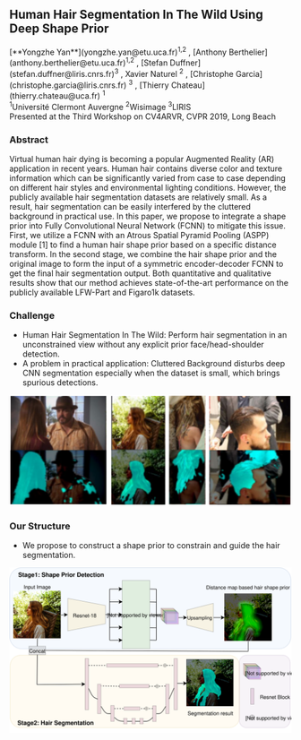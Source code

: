 ## Human Hair Segmentation In The Wild Using Deep Shape Prior
</center>[**Yongzhe Yan**](yongzhe.yan@etu.uca.fr)<sup>1,2</sup> , [Anthony Berthelier](anthony.berthelier@etu.uca.fr)<sup>1,2</sup> , [Stefan Duffner](stefan.duffner@liris.cnrs.fr)<sup>3</sup> , Xavier Naturel <sup>2</sup> , [Christophe Garcia](christophe.garcia@liris.cnrs.fr) <sup>3</sup> , [Thierry Chateau](thierry.chateau@uca.fr) <sup>1</sup> <br></center>
</center><sup>1</sup>Université Clermont Auvergne <sup>2</sup>Wisimage <sup>3</sup>LIRIS <br></center>
</center>Presented at the Third Workshop on CV4ARVR, CVPR 2019, Long Beach <br></center>


### Abstract

Virtual human hair dying is becoming a popular Augmented Reality (AR) application in recent years. Human hair contains diverse color and texture information which can be significantly varied from case to case depending on different hair styles and environmental lighting conditions. However, the publicly available hair segmentation datasets are relatively small. As a result, hair segmentation can be easily interfered by the cluttered background in practical use. In this paper, we propose to integrate a shape prior into Fully Convolutional Neural Network (FCNN) to mitigate this issue. First, we utilize a FCNN with an Atrous Spatial Pyramid Pooling (ASPP) module [1] to find a human hair shape prior based on a specific distance transform. In the second stage, we combine the hair shape prior and the original image to form the input of a symmetric encoder-decoder FCNN to get the final hair segmentation output. Both quantitative and qualitative results show that our method achieves state-of-the-art performance on the publicly available LFW-Part and Figaro1k datasets.

### Challenge
* Human Hair Segmentation In The Wild: Perform hair segmentation in an unconstrained view without any explicit prior face/head-shoulder detection.
* A problem in practical application: Cluttered Background disturbs deep CNN segmentation especially when the dataset is small, which brings spurious detections.

![Spurious Detection](/Spurious.png)

### Our Structure
* We propose to construct a shape prior to constrain and guide the hair segmentation.

![Structure](/CVPRW_overall.svg)
